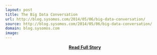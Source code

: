 ```yaml
---
layout: post
title: The Big Data Conversation
url: http://blog.sysomos.com/2014/05/06/big-data-conversation/
source: http://blog.sysomos.com/2014/05/06/big-data-conversation/
domain: blog.sysomos.com
image: 
---
```


<p></p>
<center><p><a href="http://blog.sysomos.com/2014/05/06/big-data-conversation/" style='padding:25px; font-sze:18px; font-weight: bold;'>Read Full Story</a></p></center>

